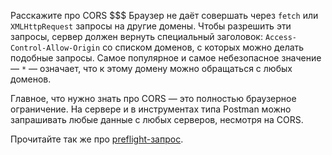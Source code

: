 Расскажите про CORS
$$$
Браузер не даёт совершать через `fetch` или `XMLHttpRequest` запросы на другие домены.
Чтобы разрешить эти запросы, сервер должен вернуть специальный заголовок: `Access-Control-Allow-Origin` со списком доменов, с которых можно делать подобные запросы.
Самое популярное и самое небезопасное значение — `*` — означает, что к этому домену можно обращаться с любых доменов.

Главное, что нужно знать про CORS — это полностью браузерное ограничение. На сервере и в инструментах типа Postman можно запрашивать любые данные с любых серверов, несмотря на CORS.

Прочитайте так же про [preflight-запрос](https://webdevblog.ru/chto-takoe-cors/). 